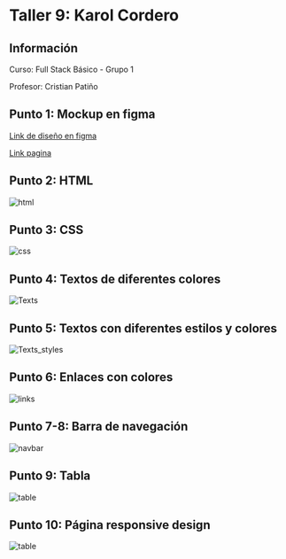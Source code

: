 <h1>Taller 9: Karol Cordero</h1>

<h2>Información</h2>
<p>Curso: Full Stack Básico - Grupo 1</p>
<p>Profesor: Cristian Patiño</p>

<h2>Punto 1: Mockup en figma</h2>
<a href="https://www.figma.com/file/KmA6zgjmOJraQbq1yqLXAY/Excercise-1?node-id=30%3A274&t=gumKv8DdLFV4ZLFa-1">Link de diseño en figma</a>

<a href="https://karolcr22.github.io/taller-9-full-stack/">Link pagina</a>
<br>

<h2>Punto 2: HTML</h2>
<img src="./public/images/html.png" alt="html">

<h2>Punto 3: CSS</h2>
<img src="./public/images/css.png" alt="css">

<h2>Punto 4: Textos de diferentes colores </h2>
<img src="./public/images/punto-4.png" alt="Texts">

<h2>Punto 5: Textos con diferentes estilos y colores</h2>
<img src="./public/images/punto-5.png" alt="Texts_styles">

<h2>Punto 6: Enlaces con colores</h2>
<img src="./public/images/punto-6.png" alt="links">

<h2>Punto 7-8: Barra de navegación</h2>
<img src="./public/images/punto7-8.png" alt="navbar">

<h2>Punto 9: Tabla </h2>
<img src="./public/images/tabla.png" alt="table">

<h2>Punto 10: Página responsive design </h2>
<img src="./public/images/pagina-responsive.png" alt="table">
